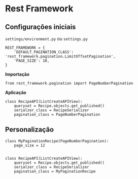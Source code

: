 # Rest Framework

## Configurações iniciais

`settings/environment.py` ou `settings.py`
```
REST_FRAMEWORK = {
    'DEFAULT_PAGINATION_CLASS': 'rest_framework.pagination.LimitOffsetPagination',
    'PAGE_SIZE': 10,
}
```

**Importação**
```
from rest_framework.pagination import PageNumberPagination
```

**Aplicação**
```
class RecipeAPI(ListCreateAPIView):
    queryset = Recipe.objects.get_published()
    serialzer_class = RecipeSerializer
    pagination_class = PageNumberPagination
```

## Personalização
```
class MyPaginationRecipe(PageNumberPagination):
    page_size = 12


class RecipeAPI(ListCreateAPIView):
    queryset = Recipe.objects.get_published()
    serialzer_class = RecipeSerializer
    pagination_class = MyPaginationRecipe
```